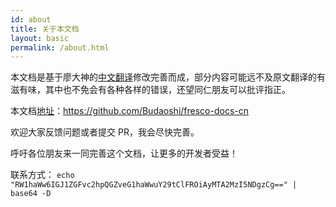 ```yaml
---
id: about
title: 关于本文档
layout: basic
permalink: /about.html
---
```


本文档是基于廖大神的[中文翻译](https://github.com/liaohuqiu/fresco-docs-cn)修改完善而成，部分内容可能远不及原文翻译的有滋有味，其中也不免会有各种各样的错误，还望同仁朋友可以批评指正。

本文档[地址](https://github.com/Budaoshi/fresco-docs-cn)：https://github.com/Budaoshi/fresco-docs-cn

欢迎大家反馈问题或者提交 PR，我会尽快完善。

呼吁各位朋友来一同完善这个文档，让更多的开发者受益！

联系方式： `echo "RW1haWw6IGJ1ZGFvc2hpQGZveG1haWwuY29tClFROiAyMTA2MzI5NDgzCg==" | base64 -D`

